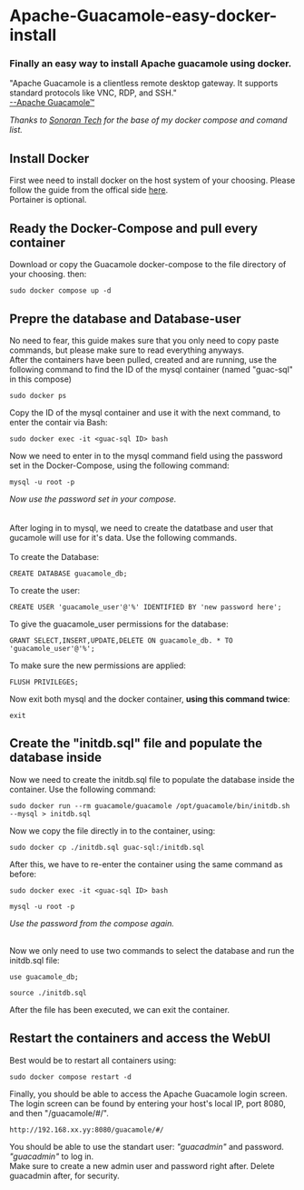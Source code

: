 # Apache-Guacamole-easy-docker-install
### Finally an easy way to install Apache guacamole using docker. <br />
"Apache Guacamole is a clientless remote desktop gateway. It supports standard protocols like VNC, RDP, and SSH." <br /> [--Apache Guacamole™](https://guacamole.apache.org)

*Thanks to [Sonoran Tech](https://www.youtube.com/@SonoranTech-hf5hf) for the base of my docker compose and comand list.*

## Install Docker
First wee need to install docker on the host system of your choosing. Please follow the guide from the offical side [here](https://docs.docker.com/engine/install/).<br />
Portainer is optional.

## Ready the Docker-Compose and pull every container
Download or copy the Guacamole docker-compose to the file directory of your choosing. then:

```
sudo docker compose up -d
```
## Prepre the database and  Database-user
No need to fear, this guide makes sure that you only need to copy paste commands, but please make sure to read everything anyways.<br />
After the containers have been pulled, created and are running, use the following command to find the ID of the mysql container (named "guac-sql" in this compose) 

```
sudo docker ps
```
Copy the ID of the mysql container and use it with the next command, to enter the contair via Bash:

```
sudo docker exec -it <guac-sql ID> bash
```
Now we need to enter in to the mysql command field using the password set in the Docker-Compose, using the following command:

```
mysql -u root -p 
```
*Now use the password set in your compose.* <br /> <br /> <br />
After loging in to mysql, we need to create the datatbase and user that gucamole will use for it's data. Use the following commands.<br /> <br />
To create the Database:
```
CREATE DATABASE guacamole_db;
```
To create the user:
```
CREATE USER 'guacamole_user'@'%' IDENTIFIED BY 'new password here';
```
To give the guacamole_user permissions for the database:
```
GRANT SELECT,INSERT,UPDATE,DELETE ON guacamole_db. * TO 'guacamole_user'@'%';
```

To make sure the new permissions are applied:
```
FLUSH PRIVILEGES;
```

Now exit both mysql and the docker container, **using this command twice**:
```
exit
```
## Create the "initdb.sql" file and populate the database inside
Now we need to create the initdb.sql file to populate the database inside the container. Use the following command:
```
sudo docker run --rm guacamole/guacamole /opt/guacamole/bin/initdb.sh --mysql > initdb.sql
```
Now we copy the file directly in to the container, using:
```
sudo docker cp ./initdb.sql guac-sql:/initdb.sql
```
After this, we have to re-enter the container using the same command as before:
```
sudo docker exec -it <guac-sql ID> bash
```
```
mysql -u root -p 
```
*Use the password from the compose again.* <br /> <br />

Now we only need to use two commands to select the database and run the initdb.sql file:
```
use guacamole_db;
```
```
source ./initdb.sql
```

After the file has been executed, we can exit the container.
## Restart the containers and access the WebUI
Best would be to restart all containers using:

```
sudo docker compose restart -d
```
Finally, you should be able to access the Apache Guacamole login screen. <br />
The login screen can be found by entering your host's local IP, port 8080, and then "/guacamole/#/".

```
http://192.168.xx.yy:8080/guacamole/#/
```
You should be able to use the standart user: *"guacadmin"* and password. *"guacadmin"* to log in.  <br />
Make sure to create a new admin user and password right after. Delete guacadmin after, for security.
